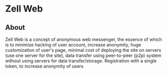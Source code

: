 # Zell Web
## About
Zell Web is a concept of anonymous web messenger, the essence of which is to minimize hacking of user account, increase anonymity, huge customization of user's page, minimal cost of deploying the site on servers (use one server for the site), data transfer using peer-to-peer (p2p) system without using servers for data transfer/storage. Registration with a single token, to increase anonymity of users
